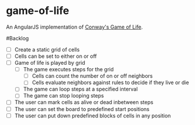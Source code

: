 game-of-life
============
An AngularJS implementation of [Conway's Game of Life](http://en.wikipedia.org/wiki/Conway's_Game_of_Life).

#Backlog
- [ ] Create a static grid of cells
- [ ] Cells can be set to either on or off
- [ ] Game of life is played by grid
    - [ ] The game executes steps for the grid
        - [ ] Cells can count the number of on or off neighbors
        - [ ] Cells evaluate neighbors against rules to decide if they live or die
    - [ ] The game can loop steps at a specified interval
    - [ ] The game can stop looping steps
- [ ] The user can mark cells as alive or dead inbetween steps
- [ ] The user can set the board to predefined start positions
- [ ] The user can put down predefined blocks of cells in any position